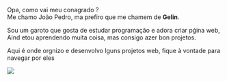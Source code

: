 Opa, como vai meu conagrado ?<br>
Me chamo João Pedro, ma prefiro que me chamem de **Gelin**.

Sou um garoto que gosta de estudar programação e adora criar pǵina web, Aind etou aprendendo muita coisa, mas consigo azer bon projetos.

Aqui é onde orgnizo e desenvolvo lguns projetos web, fique à vontade para navegar por eles

![](https://media.tenor.com/y2JXkY1pXkwAAAAC/cat-computer.gif)
